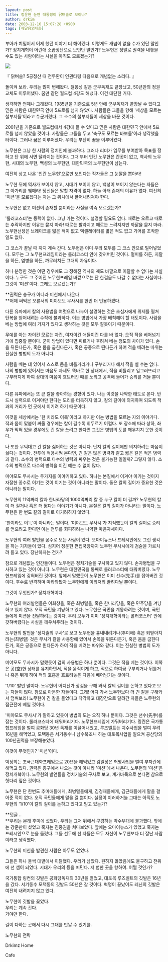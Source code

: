 ```yaml
---
layout: post
title: 정운현 눈엔 대통령이 닭벼슬로 보이나?
author: drkim
date: 2003-12-16 15:07:28 +0900
tags: [깨달음의대화]
---
```

부아가 치밀어서 어제 했던 이야기 더 해야겠다. 이렇게도 개념이 없을 수가 있단 말인가? 정치개혁이 어린애 소꿉장난으로 보인단 말인가? 노무현은 정말로 권력을 내놓을 수도 있는 사람이라는 사실을 아직도 모르겠는가?


  ![](http://drkimz.com/technote/board/private/upimg/1071486370.jpg)


  『 닭벼슬? 5공청산 때 전두환이 인권타령 다음으로 개념없는 소리다. 』


돌이켜 보라. 우리는 많이 변해왔다. 철옹성 같은 군부독재도 끝장냈고, 50년만의 정권교체도 이루어냈다. 꿈만 같던 월드컵 4강도 해냈다. 이건 대단한 거다. 

생각하면 언제나 그래왔다. 1985년을 기준으로 5년 안에 군부독재가 끝장날 수 있다고 믿은 사람은 대한민국 안에 5프로를 넘지 않았다. 사람들은 그들을 향해 '세상을 모르는 철부지들'이라고 쑤군거렸다. 그 소수의 철부지들이 세상을 바꾼 것이다. 

2001년을 기준으로 월드컵에서 4강에 들 수 있다고 믿은 사람은 대한민국 안에서 5프로를 넘지 않았을 것이다. 사람들은 그들을 두고 '축구도 모르는 바보들'이라 생각했을 터이다. 그러나 꿈은 이루어졌다. 우리는 부단히 꿈을 이루어왔다. 

노무현은 그냥 한 사람의 정치인에 불과하다. 그러나 리더가 임무를 부여받아 목표를 정하고 단 위에 서면 달라지는 것이다. 그때 부터 인간 노무현은 간곳이 없고, 역사의 노무현, 시대의 노무현, 백성의 노무현만, 대한민국의 노무현만이 남는다. 

여전히 상고 나온 '인간 노무현'으로만 보인다는 작자들은 그 눈깔을 뽑아라!

노무현 뒤에 역사가 보이지 않고, 시대가 보이지 않고, 백성이 보이지 않는다는 자들은 그 아가리를 꿰매라! 당신들은 말할 자격이 없다. 하늘 아래 존재의 이유가 없다. 여전히 '미션'을 모르겠다는 자는 그 위치에서 끌어내려져야 한다. 

노무현은 없고 미션이 존재할 뿐이라는 사실을 여즉 모르겠는가? 

'롤러코스터'는 동력이 없다. 그냥 가는 것이다. 설명할 필요도 없다. 때로는 오르고 때로는 추락하지만 이유는 묻지 마라! 때로는 빨라지고 때로는 느려지지만 까닭을 묻지 마라. 노무현선장은 브레이크를 밟은 적이 없고 엑셀레이터를 밟은 적도 없고 기어를 조작한 일도 없다. 

그 코스가 끝날 때 까지 계속 간다. 노무현은 이미 우리 모두를 그 코스 안으로 밀어넣었다. 모두는 그 노무현프레임이라는 롤러코스터 안에 갖혀버린 것이다. 멀미를 하든, 지랄을 하든, 염병을 하든, 까무러치든 그대의 자유이다. 

허나 분명한 것은 어떤 경우에도 그 정해진 역사의 궤도 바깥으로 이탈할 수 없다는 사실이다. 누구도 그 주어진 노무현프레임 바깥으로는 단 한걸음도 나갈 수 없다는 사실이다. 그것이 '미션'이다. 그래도 모르겠는가? 

**권력은 총구가 아니라 미션에서 나온다  
**어제 써먹은 오륜서의 미야모도 무사시를 한번 더 인용하겠다. 

다른 유파에서 칼의 사용법을 여럿으로 나누어 설명하는 것은 초심자에게 위세를 떨쳐 탄복을 얻어내려는 수작에 불과하다. 이는 병법에서 가장 배척해야 할 태도이다. 사람을 베는 방법에 여러 가지가 있다고 생각하는 것은 모두 잘못이기 때문이다. 

무예를 아는 자이건 모르는 자건, 여자이건 애들이건 다를 바 없다. 오직 적을 베어넘기기에 집중할 뿐이다. 굳이 방법이 있다면 찌르거나 후려쳐 베는 정도의 차이가 있다. 손을 뒤튼다든가, 혹은 몸을 굽힌다든가, 혹은 공중으로 뛴다든가 하여 적을 베려는 따위는 진실한 병법의 도가 아니다. 

사람을 베는 데 있어서 스스로 몸을 비틀거리거나 구부리거나 해서 적을 벨 수는 없다. 나의 병법에 있어서는 마음도 자세도 똑바로 한 상태에서, 적을 비틀리고 일그러뜨리고 구부러지게 하여 상대의 마음이 흐트러진 때를 노리고 공격해 들어가 승리를 거둘 뿐이다. 

다른 유파에서는 또 큰 칼을 좋아하는 경향이 있다. 나는 이것을 나약한 태도로 본다. 반드시 실력으로 이겨야만 한다는 도리를 터득하지 않고, 칼의 길이에 의지하여 되도록 적과의 거리가 먼 곳에서 이기려 하기 때문이다. 

이것을 세상에서는 '한 치라도 이득'이라고 하지만 이는 병법을 모르는 자의 이야기다. 적과 몸이 맞붙어 싸울 경우에는 칼이 길수록 휘두르기 어렵다. 또 장소에 따라 상하, 좌우가 막혀 있을 경우에도 긴 칼을 쓰려고 한다면 그것은 병법의 도를 깨우치지 못한 것이다. 

나 또한 무턱대고 긴 칼을 싫어하는 것은 아니다. 단지 칼의 길이에만 의지하려는 마음이 싫다는 것이다. 전투에 적용시켜 본다면, 긴 칼은 많은 병력과 같고 짧은 칼은 적은 병력과 같다. 소수의 병력으로 다수의 병력과 싸우는 것은 불가능한 일일까? 그렇지 않다. 소수의 병력으로 다수의 병력을 이긴 예는 수 없이 많다. 

미야모도 무사시는 두가지를 이야기하고 있다. 하나는 본질에서 이겨야 이기는 것이지 자잘한 꽁수로 이기는 것이 이기는 것이 아니라는 말이다. 둘은 칼의 길이가 중요한 것은 아니라는 말이다. 

노무현의 11억짜리 칼과 한나라당의 1000억짜리 칼 중 누구 칼이 더 길까? 노무현의 칼이 더 길거나 혹은 더 짧다는 이야기가 아니다. 본질은 칼의 길이가 아니라는 말이다. 노무현은 한 번도 칼의 길이로 이기려하지 않았다. 

'한치라도 이득'이 아니라는 말이다. '미야모도 무사시'가 지적했듯이 칼의 길이로 승리를 얻으려고 한다면 이는 전투를 회피하려는 나약한 마음자세이다. 

노무현의 여러 발언을 꽁수로 보는 사람이 있다. 오마이뉴스나 프레시안에도 그런 생각을 하는 기자들이 있다. 심지어 정운현 편집국장까지 노무현 무사시에게 검술을 가르치려 들고 있다. 장난하자는 건가?

참으로 개념없는 인간들이다. 노무현은 정치기술을 구사하고 있지 않다. 손자병법을 구사하고 있는 것이 아니다. 노무현은 대한민국을 통째로 롤러코스터에 태워버렸다. 노무현프레임에 갖혀버린 것이다. 앞에서 말했듯이 노무현은 이미 선수(先手)를 잡아버린 것이다. 후수로 반격하며 따라와봤자 노무현에게 이리저리 끌려다닐 뿐이다. 

그것이 무엇인가? 정치개혁이다. 

노무현의 여러발언들은 이회창을, 혹은 최병렬을, 혹은 한나라당을, 혹은 민주당을 겨냥하고 있지 않다. 오직 국민을 겨냥하고 있다. 노무현은 국민을 계몽하려는 것이며, 국민들에게 미션을 전달하려는 것이다. 우리 모두가 이미 '정치개혁이라는 롤러코스터' 안에 갖혀버렸다는 사실을 깨우쳐주려는 것이다. 

노무현의 발언을 '정치술의 구사'로 보고 노무현을 흉내내려거나(추미애) 혹은 되받아치려는(최병렬) 것은 무사가 칼을 사용함에 있어서 손목을 뒤튼다든가, 혹은 몸을 굽힌다든가, 혹은 공중으로 뛴다든가 하여 적을 베려는 따위와 같다. 이는 진실한 병법의 도가 아니다. 

미야모도 무사시가 말했듯이 검의 사용법은 하나 뿐이다. 그것은 적을 베는 것이다. 이쪽은 공(空)한 상태를 유지하면서, 적을 움직이게 하고, 적으로 하여금 구부리거나 뒤틀거나 혹은 뛰게 하여 적의 호흡을 흐트려놓은 다음에 베어넘기는 것이다. 

'1/10' 발언 말이다. 노무현이 어디선가 장검을 구해 와서 칼의 길이를 논하고 있다고 보는 자들이 많다. 참으로 아둔한 자들이다. 그래! 어디 가서 노무현보다 더 긴 칼을 구해와서 덤벼보라! 노무현이 긴 칼을 들었다고 착각하고 대장간으로 달려간 자들은 노무현의 접근전에 베일 것이다. 

'미야모도 무사시'가 말하고 있듯이 병법의 도는 오직 하나 뿐이다. 그것은 선수(先手)를 잡는 것이다. 롤러코스터에 태워버리기다. 노무현프레임에 가둬버리기다. 링컨은 국가통합프레임을 벌여 공화당 30년 독재를 이끌어내었고, 루즈벨트는 치수사업을 벌여 무려 16년을 해먹었고, 모택동은 서기동수니 남수북조니 하는 대토목사업을 일으켜 공산당의 100년권력을 보장해놓았다. 

이것이 무엇인가? '미션'이다. 

박정희는 조국근대화프레임으로 20년을 해먹었고 김일성은 혁명사업을 벌여 부자간에 해먹고 있다. 권력은 총구에서 나오는 것이 아니라 '미션'에서 나온다. 노무현의 '미션'은 정치개혁이다. 노무현의 발언들을 정치기술의 구사로 보고, 계가바둑으로 본다면 참으로 헛다리 짚은 것이다.

노무현은 단 한번도 추미애들에게, 최병렬들에게, 김경재들에게, 김근태들에게 말을 걸어준 적이 없다. 오직 국민들에게 말을 걸 뿐이다. 실정이 이러하거늘 그대는 아직도 노무현의 '1/10'이 칼의 길이를 논하고 있다고 믿고 있는가? 

**덧글 ..  
**우리는 본래 후미에 섰었다. 우리는 그저 뒤에서 구경하는 박수부대에 불과했다. 앞에는 강준만이 섰었고 혹자는 진중권을 쳐다보았다. 앞에는 오마이뉴스가 있었고 혹자는 프레시안으로 눈을 돌렸다. 그들 선두에 선 자들은 모두 자신이 노무현보다 더 잘난 사람이라고 생각했다. 

노무현의 미션을 발견한 사람은 아무도 없었다. 

그들은 하나 둘씩 대열에서 이탈했다. 우리가 남았다. 원하지 않았음에도 불구하고 전위에 선 셈이 되었다. 시대가 우리의 등을 떠민다. 저 험한 곳을 향하여. 어쩔 것인가?

국가통합 링컨의 깃발은 공화당독재의 30년을 열었고, 대토목 루즈벨트의 깃발은 16년을 갔다. 서기동수 모택동의 깃발도 50년은 갈 것이다. 혁명이 끝났어도 레닌의 깃발은 여전히 내려지지 않고 있다. 

노무현이 깃발을 꽂았다.   
우리는 계속 간다.   
가야만 한다. 

길이 다하는 곳에서 다시 그대를 만날 수 있기를. 


  노무현의 전략



  Drkimz Home



  Cafe
